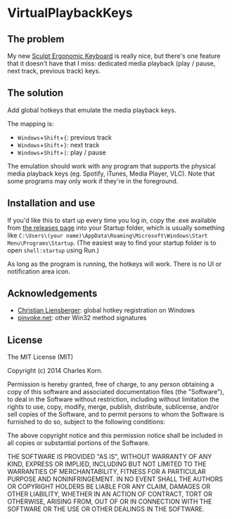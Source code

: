 # VirtualPlaybackKeys

## The problem
My new [Sculpt Ergonomic Keyboard](http://www.microsoft.com/hardware/en-us/b/sculpt-ergonomic-keyboard-for-business) is really nice, but there's one feature that it doesn't have that I miss: dedicated media playback (play / pause, next track, previous track) keys.  

## The solution
Add global hotkeys that emulate the media playback keys. 

The mapping is:

* `Windows`+`Shift`+`{`: previous track
* `Windows`+`Shift`+`}`: next track
* `Windows`+`Shift`+`|`: play / pause

The emulation should work with any program that supports the physical media playback keys (eg. Spotify, iTunes, Media Player, VLC). Note that some programs may only work if they're in the foreground. 

## Installation and use
If you'd like this to start up every time you log in, copy the .exe available from [the releases page](https://github.com/charleskorn/VirtualPlaybackKeys/releases) into your Startup folder, which is usually something like `C:\Users\(your name)\AppData\Roaming\Microsoft\Windows\Start Menu\Programs\Startup`. (The easiest way to find your startup folder is to open `shell:startup` using Run.)

As long as the program is running, the hotkeys will work. There is no UI or notification area icon.

## Acknowledgements
* [Christian Liensberger](http://www.liensberger.it/web/blog/?p=207): global hotkey registration on Windows
* [pinvoke.net](http://pinvoke.net/): other Win32 method signatures

## License

The MIT License (MIT)

Copyright (c) 2014 Charles Korn.

Permission is hereby granted, free of charge, to any person obtaining a copy
of this software and associated documentation files (the "Software"), to deal
in the Software without restriction, including without limitation the rights
to use, copy, modify, merge, publish, distribute, sublicense, and/or sell
copies of the Software, and to permit persons to whom the Software is
furnished to do so, subject to the following conditions:

The above copyright notice and this permission notice shall be included in all
copies or substantial portions of the Software.

THE SOFTWARE IS PROVIDED "AS IS", WITHOUT WARRANTY OF ANY KIND, EXPRESS OR
IMPLIED, INCLUDING BUT NOT LIMITED TO THE WARRANTIES OF MERCHANTABILITY,
FITNESS FOR A PARTICULAR PURPOSE AND NONINFRINGEMENT. IN NO EVENT SHALL THE
AUTHORS OR COPYRIGHT HOLDERS BE LIABLE FOR ANY CLAIM, DAMAGES OR OTHER
LIABILITY, WHETHER IN AN ACTION OF CONTRACT, TORT OR OTHERWISE, ARISING FROM,
OUT OF OR IN CONNECTION WITH THE SOFTWARE OR THE USE OR OTHER DEALINGS IN THE
SOFTWARE.

